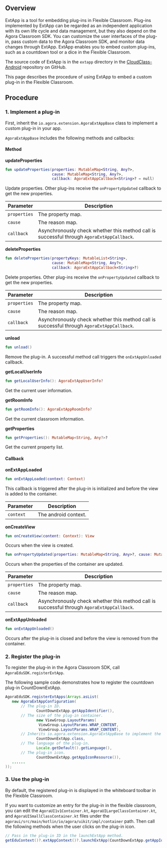 ## Overview

ExtApp is a tool for embedding plug-ins in Flexible Classroom. Plug-ins implemented by ExtApp can be regarded as an independent application with its own life cycle and data management, but they also depend on the Agora Classroom SDK. You can customize the user interfaces of the plug-in, pass custom data to the Agora Classroom SDK, and monitor data changes through ExtApp. ExtApp enables you to embed custom plug-ins, such as a countdown tool or a dice in the  Flexible Classroom.

The source code of ExtApp is in the `extapp` directory in the [CloudClass-Android](https://github.com/AgoraIO-Community/CloudClass-Android) repository on GitHub.

This page describes the procedure of using ExtApp to embed a custom plug-in in the Flexible Classroom.

## Procedure

### 1. Implement a plug-in

First, inherit the `io.agora.extension.AgoraExtAppBase` class to implement a custom plug-in in your app.

`AgoraExtAppBase` includes the following methods and callbacks:

#### Method

**updateProperties**

```kotlin
fun updateProperties(properties: MutableMap<String, Any?>,
                     cause: MutableMap<String, Any?>,
                     callback: AgoraExtAppCallback<String>? = null)
```

Update properties. Other plug-ins receive the `onPropertyUpdated` callback to get the new properties.

| Parameter | Description |
| ------------ | --------------------------------------------- |
| `properties` | The property map. |
| `cause` | The reason map. |
| `callback` | Asynchronously check whether this method call is successful through `AgoraExtAppCallback`. |

**deleteProperties**

```kotlin
fun deleteProperties(propertyKeys: MutableList<String>,
                     cause: MutableMap<String, Any?>,
                     callback: AgoraExtAppCallback<String>?)
```

Delete properties. Other plug-ins receive the `onPropertyUpdated` callback to get the new properties.

| Parameter | Description |
| ------------ | --------------------------------------------- |
| `properties` | The property map. |
| `cause` | The reason map. |
| `callback` | Asynchronously check whether this method call is successful through `AgoraExtAppCallback`. |

**unload**

```kotlin
fun unload()
```

Remove the plug-in. A successful method call triggers the `onExtAppUnloaded` callback.

**getLocalUserInfo**

```kotlin
fun getLocalUserInfo(): AgoraExtAppUserInfo?
```

Get the current user information.

**getRoomInfo**

```kotlin
fun getRoomInfo(): AgoraExtAppRoomInfo?
```

Get the current classroom information.

**getProperties**

```kotlin
fun getProperties(): MutableMap<String, Any?>?
```

Get the current property list.

#### Callback

**onExtAppLoaded**

```kotlin
fun onExtAppLoaded(context: Context)
```

This callback is triggered after the plug-in is initialized and before the view is added to the container.

| Parameter | Description |
| --------- | ---------------- |
| `context` | The android context. |

**onCreateView**

```kotlin
fun onCreateView(content: Context): View
```

Occurs when the view is created.

```kotlin
fun onPropertyUpdated(properties: MutableMap<String, Any>?, cause: MutableMap<String, Any?>?)
```

Occurs when the properties of the container are updated.

| Parameter | Description |
| ------------ | --------------------------------------------- |
| `properties` | The property map. |
| `cause` | The reason map. |
| `callback` | Asynchronously check whether this method call is successful through `AgoraExtAppCallback`. |

**onExtAppUnloaded**

```kotlin
fun onExtAppUnloaded()
```

Occurs after the plug-in is closed and before the view is removed from the container.

### 2. Register the plug-in

To register the plug-in in the Agora Classroom SDK, call `AgoraEduSDK.registerExtApp`.

The following sample code demonstrates how to register the countdown plug-in CountDownExtApp.

```java
AgoraEduSDK.registerExtApps(Arrays.asList(
   new AgoraExtAppConfiguration(
       // The plug-in ID. 
              CountDownExtApp.getAppIdentifier(),
       // The size of the plug-in container. 
              new ViewGroup.LayoutParams(
               ViewGroup.LayoutParams.WRAP_CONTENT,
               ViewGroup.LayoutParams.WRAP_CONTENT),
       // Inherits io.agora.extension.AgoraExtAppBase to implement the plug-in 
              CountDownExtApp.class,
       // The language of the plug-in. 
              Locale.getDefault().getLanguage(),
       // The plug-in icon. 
              CountDownExtApp.getAppIconResource()),
   ......
));
```

### 3. Use the plug-in

By default, the registered plug-in is displayed in the whiteboard toolbar in the Flexible Classroom.

If you want to customize an entry for the plug-in in the flexible classroom, you can edit the `AgoraUI1v1Container.kt`, `AgoraUILargeClassContainer.kt`, and `AgoraUISmallClassContainer.kt` files under the `agoraui/src/main/kotlin/io/agora/uikit/impl/container` path. Then call the following methods when the user clicks on the plug-in icon.

```java
// Pass in the plug-in ID in the launchExtApp method. 
getEduContext()?.extAppContext()?.launchExtApp(CountDownExtApp.getAppIdentifier())
```
